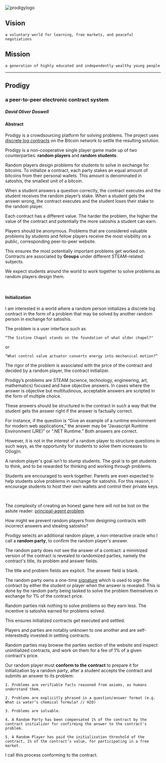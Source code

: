 ![prodigylogo](https://user-images.githubusercontent.com/25995735/42149806-a709141a-7da5-11e8-83ae-6bb1a4c006f3.png)


## Vision

    a voluntary world for learning, free markets, and peaceful negotiations

## Mission

    a generation of highly educated and independently wealthy young people

<hr>

## Prodigy
### a peer-to-peer electronic contract system

##### David Oliver Doswell

#### Abstract

Prodigy is a crowdsourcing platform for solving problems. The project uses [discrete log contracts](https://adiabat.github.io/dlc.pdf) on the Bitcoin network to settle the resulting solution. 

Prodigy is a non-cooperative single player game made up of two counterparties: **random players** and **random students**.

Random players design problems for students to solve in exchange for bitcoins. To initialize a contract, each party stakes an equal amount of bitcoins from their personal wallets. This amount is denominated in satoshis, the smallest unit of a bitcoin. 

When a student answers a question correctly, the contract executes and the student receives the random player’s stake. When a student gets the answer wrong, the contract executes and the student loses their stake to the random player.

Each contract has a different value. The harder the problem, the higher the value of the contract and potentially the more satoshis a student can earn. 

Players should be anonymous. Problems that are considered valuable problems by students and fellow players receive the most visibility on a public, corresponding peer-to-peer website. 

This ensures the most potentially important problems get worked on. Contracts are associated by **Groups** under different STEAM-related subjects. 

We expect students around the world to work together to solve problems as random players design them.

<br>

#### Initialization

I am interested in a world where a random person initializes a discrete log contract in the form of a problem that may be solved by another random person in exchange for satoshis.

The problem is a user interface such as 

    “The Sistine Chapel stands on the foundation of what older chapel?" 
    
or 

    “What control valve actuator converts energy into mechanical motion?” 
    

The rigor of the problem is associated with the price of the contract and decided by a random player, the contract initializer.

Prodigy’s problems are STEAM (science, technology, engineering, art, mathematics) focused and have objective answers. In cases where the answer is objective but multitudinous, acceptable answers are scripted in the form of multiple choice.

These answers should be structured in the contract in such a way that the student gets the answer right if the answer is factually correct.

For instance, if the question is “Give an example of a runtime environment for modern web applications,” the answer may be “Javascript Runtime Environment (JRE)” or “.NET Runtime.” Both answers are correct.

However, it is not in the interest of a random player to structure questions in such ways, as the opportunity for students to solve them increases to O(log)n.

A random player's goal isn’t to stump students. The goal is to get students to think, and to be rewarded for thinking and working through problems.

Students are encouraged to work together. Parents are even expected to help students solve problems in exchange for satoshis. For this reason, I encourage students to host their own wallets and control their private keys.

<br>

The complexity of creating an honest game here will not be lost on the astute reader: [principal-agent problem](https://en.wikipedia.org/wiki/Principal–agent_problem).

How might we prevent random players from designing contracts with incorrect answers and stealing satoshis?

Prodigy selects an additional random player, a non-interactive oracle who I call a **random party**, to confirm the random player's answer. 

The random party does not see the answer of a contract: a minimized version of the contract is revealed to randomized parties, namely the contract's title, its problem and answer fields.

The title and problem fields are explicit. The answer field is blank.

The random party owns a one-time [signature](https://en.wikipedia.org/wiki/Digital_signature) which is used to sign the contract by either the student or player when the answer is revealed. This is done by the random party being tasked to solve the problem themselves in exchange for 1% of the contract price.

Random parties risk nothing to solve problems so they earn less. The incentive is satoshis earned for problems solved. 

This ensures initialized contracts get executed and settled.

Players and parties are notably unknown to one another and are self-interestedly invested in settling contracts. 

Random parties may browse the parties section of the website and inspect uninitialized contracts, and work on them for a fee of 1% of a given contract's price.

Our random player must **conform to the contract** to prepare it for initialization by a random party, after a student accepts the contract and submits an answer to its problem:

    1. Problems are verifiable facts reasoned from axioms, as humans understand them.
  
    2. Problems are explicitly phrased in a question/answer format (e.g. What is water’s chemical formula? // H2O)
    
    3. Problems are solvable.
   
    4. A Random Party has been compensated 1% of the contract by the contract initializer for confirming the answer to the contract's problem.
    
    5. A Random Player has paid the initialization threshold of the contract, 1% of the contract’s value, for participating in a free market.


I call this process conforming to the contract.
